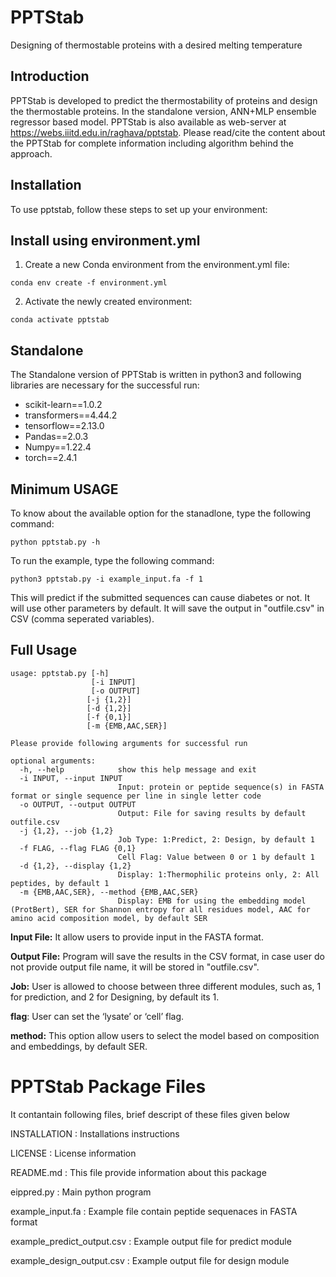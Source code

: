 # **PPTStab**
Designing of thermostable proteins with a desired melting temperature
## Introduction
PPTStab is developed to predict the thermostability of proteins and design the thermostable proteins. In the standalone version, ANN+MLP ensemble regressor based model.
PPTStab is also available as web-server at https://webs.iiitd.edu.in/raghava/pptstab. Please read/cite the content about the PPTStab for complete information including algorithm behind the approach.

## Installation
To use pptstab, follow these steps to set up your environment:

## Install using environment.yml

1. Create a new Conda environment from the environment.yml file:

```
conda env create -f environment.yml
```
2. Activate the newly created environment:
```
conda activate pptstab
```

## Standalone
The Standalone version of PPTStab is written in python3 and following libraries are necessary for the successful run:
- scikit-learn==1.0.2
- transformers==4.44.2
- tensorflow==2.13.0
- Pandas==2.0.3
- Numpy==1.22.4
- torch==2.4.1

## Minimum USAGE
To know about the available option for the stanadlone, type the following command:
```
python pptstab.py -h
```
To run the example, type the following command:
```
python3 pptstab.py -i example_input.fa -f 1
```
This will predict if the submitted sequences can cause diabetes or not. It will use other parameters by default. It will save the output in "outfile.csv" in CSV (comma seperated variables).

## Full Usage
```
usage: pptstab.py [-h] 
                  [-i INPUT]
                  [-o OUTPUT]
                 [-j {1,2}]
                 [-d {1,2}]
    	         [-f {0,1}]
                 [-m {EMB,AAC,SER}]

```
```
Please provide following arguments for successful run

optional arguments:
  -h, --help            show this help message and exit
  -i INPUT, --input INPUT
                        Input: protein or peptide sequence(s) in FASTA format or single sequence per line in single letter code
  -o OUTPUT, --output OUTPUT
                        Output: File for saving results by default outfile.csv
  -j {1,2}, --job {1,2}
                        Job Type: 1:Predict, 2: Design, by default 1
  -f FLAG, --flag FLAG {0,1} 
                        Cell Flag: Value between 0 or 1 by default 1
  -d {1,2}, --display {1,2}
                        Display: 1:Thermophilic proteins only, 2: All peptides, by default 1
  -m {EMB,AAC,SER}, --method {EMB,AAC,SER}
                        Display: EMB for using the embedding model (ProtBert), SER for Shannon entropy for all residues model, AAC for amino acid composition model, by default SER

```

**Input File:** It allow users to provide input in the FASTA format.

**Output File:** Program will save the results in the CSV format, in case user do not provide output file name, it will be stored in "outfile.csv".

**Job:** User is allowed to choose between three different modules, such as, 1 for prediction, and 2 for Designing, by default its 1.

**flag**: User can set the ‘lysate’ or ‘cell’ flag.

**method:** This option allow users to select the model based on composition and embeddings, by default SER.

PPTStab Package Files
=======================
It contantain following files, brief descript of these files given below

INSTALLATION                    : Installations instructions

LICENSE                         : License information

README.md                       : This file provide information about this package

eippred.py                      : Main python program

example_input.fa                : Example file contain peptide sequenaces in FASTA format

example_predict_output.csv      : Example output file for predict module

example_design_output.csv       : Example output file for design module

